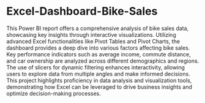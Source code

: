 # Excel-Dashboard-Bike-Sales
This Power BI report offers a comprehensive analysis of bike sales data, showcasing key insights through interactive visualizations. Utilizing advanced Excel functionalities like Pivot Tables and Pivot Charts, the dashboard provides a deep dive into various factors affecting bike sales. Key performance indicators such as average income, commute distance, and car ownership are analyzed across different demographics and regions. The use of slicers for dynamic filtering enhances interactivity, allowing users to explore data from multiple angles and make informed decisions. This project highlights proficiency in data analysis and visualization tools, demonstrating how Excel can be leveraged to drive business insights and optimize decision-making processes.
